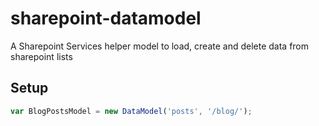 sharepoint-datamodel
====================

A Sharepoint Services helper model to load, create and delete data from sharepoint lists


Setup
-----

```javascript
var BlogPostsModel = new DataModel('posts', '/blog/');
```
